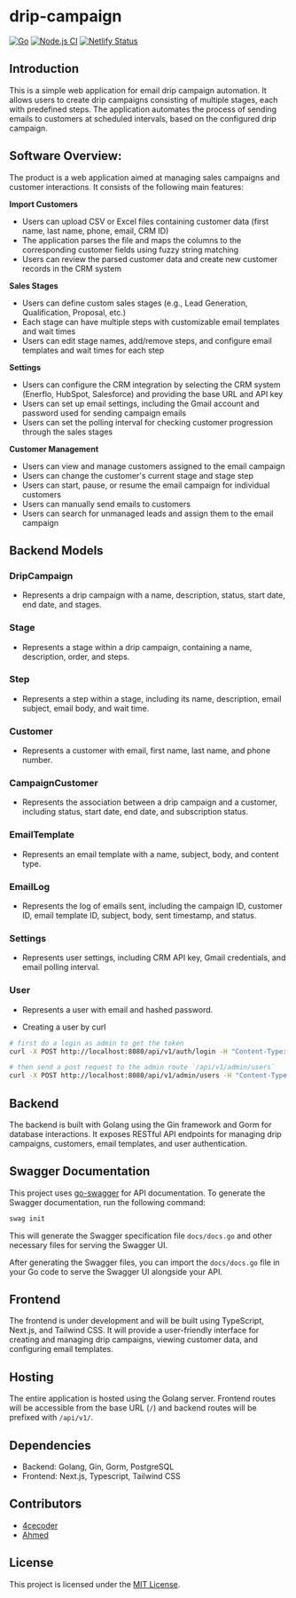 # drip-campaign

[![Go](https://github.com/4cecoder/drip-campaign/actions/workflows/go.yml/badge.svg)](https://github.com/4cecoder/drip-campaign/actions/workflows/go.yml) [![Node.js CI](https://github.com/4cecoder/drip-campaign/actions/workflows/node.js.yml/badge.svg?branch=main)](https://github.com/4cecoder/drip-campaign/actions/workflows/node.js.yml) [![Netlify Status](https://api.netlify.com/api/v1/badges/5ec0b76a-34fc-4a43-abc0-0268816c18f3/deploy-status)](https://app.netlify.com/sites/dropcampaign/deploys)

## Introduction

This is a simple web application for email drip campaign automation. It allows users to create drip campaigns consisting of multiple stages, each with predefined steps. The application automates the process of sending emails to customers at scheduled intervals, based on the configured drip campaign.

## Software Overview:
The product is a web application aimed at managing sales campaigns and customer interactions. It consists of the following main features:

**Import Customers**
- Users can upload CSV or Excel files containing customer data (first name, last name, phone, email, CRM ID)
- The application parses the file and maps the columns to the corresponding customer fields using fuzzy string matching
- Users can review the parsed customer data and create new customer records in the CRM system

**Sales Stages**
- Users can define custom sales stages (e.g., Lead Generation, Qualification, Proposal, etc.)
- Each stage can have multiple steps with customizable email templates and wait times
- Users can edit stage names, add/remove steps, and configure email templates and wait times for each step

**Settings**
- Users can configure the CRM integration by selecting the CRM system (Enerflo, HubSpot, Salesforce) and providing the base URL and API key
- Users can set up email settings, including the Gmail account and password used for sending campaign emails
- Users can set the polling interval for checking customer progression through the sales stages

**Customer Management**
- Users can view and manage customers assigned to the email campaign
- Users can change the customer's current stage and stage step
- Users can start, pause, or resume the email campaign for individual customers
- Users can manually send emails to customers
- Users can search for unmanaged leads and assign them to the email campaign

## Backend Models

### DripCampaign

- Represents a drip campaign with a name, description, status, start date, end date, and stages.

### Stage

- Represents a stage within a drip campaign, containing a name, description, order, and steps.

### Step

- Represents a step within a stage, including its name, description, email subject, email body, and wait time.

### Customer

- Represents a customer with email, first name, last name, and phone number.

### CampaignCustomer

- Represents the association between a drip campaign and a customer, including status, start date, end date, and subscription status.

### EmailTemplate

- Represents an email template with a name, subject, body, and content type.

### EmailLog

- Represents the log of emails sent, including the campaign ID, customer ID, email template ID, subject, body, sent timestamp, and status.

### Settings

- Represents user settings, including CRM API key, Gmail credentials, and email polling interval.

### User

- Represents a user with email and hashed password.

- Creating a user by curl
```bash
# first do a login as admin to get the token
curl -X POST http://localhost:8080/api/v1/auth/login -H "Content-Type: application/json" -d '{"email": admin", "password": "password"}'

# then send a post request to the admin route `/api/v1/admin/users`
curl -X POST http://localhost:8080/api/v1/admin/users -H "Content-Type: application json" -H "Authorization Bearer <token>" -d '{"email": "testuser", "password": "password"}'
```

## Backend

The backend is built with Golang using the Gin framework and Gorm for database interactions. It exposes RESTful API endpoints for managing drip campaigns, customers, email templates, and user authentication.

## Swagger Documentation

This project uses [go-swagger](https://github.com/go-swagger/go-swagger) for API documentation. To generate the Swagger documentation, run the following command:

```bash
swag init
```


This will generate the Swagger specification file `docs/docs.go` and other necessary files for serving the Swagger UI.

After generating the Swagger files, you can import the `docs/docs.go` file in your Go code to serve the Swagger UI alongside your API.

## Frontend

The frontend is under development and will be built using TypeScript, Next.js, and Tailwind CSS. It will provide a user-friendly interface for creating and managing drip campaigns, viewing customer data, and configuring email templates.

## Hosting

The entire application is hosted using the Golang server. Frontend routes will be accessible from the base URL (`/`) and backend routes will be prefixed with `/api/v1/`.

## Dependencies

- Backend: Golang, Gin, Gorm, PostgreSQL
- Frontend: Next.js, Typescript, Tailwind CSS

## Contributors

- [4cecoder](https://github.com/4cecoder)
- [Ahmed](https://github.com/AhmedBarre1)

## License

This project is licensed under the [MIT License](LICENSE).
